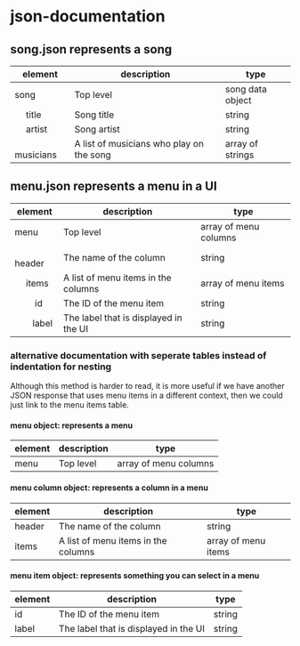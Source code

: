 # json-documentation

## song.json represents a song

| element         | description                             | type           |
|-----------------|-----------------------------------------|----------------|
|song             |Top level                                |song data object|
|&emsp; title     |Song title                               |string          |
|&emsp; artist    |Song artist                              |string          |
|&emsp; musicians |A list of musicians who play on the song |array of strings|

## menu.json represents a menu in a UI

| element         | description                             | type                |
|-----------------|-----------------------------------------|---------------------|
|menu             |Top level                                |array of menu columns|
|&emsp; header    |The name of the column                   |string               |
|&emsp; items     |A list of menu items in the columns      |array of menu items  |
|&emsp;&emsp; id  |The ID of the menu item                  |string               |
|&emsp;&emsp;label|The label that is displayed in the UI    |string               |

### alternative documentation with seperate tables instead of indentation for nesting
Although this method is harder to read, it is more useful if we have another JSON 
response that uses menu items in a different context, then we could just link to the 
menu items table.

#### menu object: represents a menu
| element         | description                             | type                |
|-----------------|-----------------------------------------|---------------------|
| menu            |Top level                                |array of menu columns|

#### menu column object: represents a column in a menu 
| element         | description                             | type                |
|-----------------|-----------------------------------------|---------------------|
| header          |The name of the column                   |string               |
| items           |A list of menu items in the columns      |array of menu items  |

#### menu item object: represents something you can select in a menu
| element| description                             | type                |
|--------|-----------------------------------------|---------------------|
| id     |The ID of the menu item                  |string               |
| label  |The label that is displayed in the UI    |string               |

